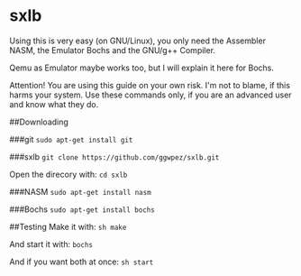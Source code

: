 # sxlb

Using this is very easy (on GNU/Linux), you only need the Assembler NASM, the Emulator Bochs and the GNU/g++ Compiler.

Qemu as Emulator maybe works too, but I will explain it here for Bochs.

Attention! You are using this guide on your own risk.
I'm not to blame, if this harms your system.
Use these commands only, if you are an advanced user and know what they do.

##Downloading

###git
`sudo apt-get install git`

###sxlb
`git clone https://github.com/ggwpez/sxlb.git`

Open the direcory with: `cd sxlb`

###NASM
`sudo apt-get install nasm`

###Bochs
`sudo apt-get install bochs`

##Testing
Make it with:
`sh make`

And start it with:
`bochs`

And if you want both at once:
`sh start`
